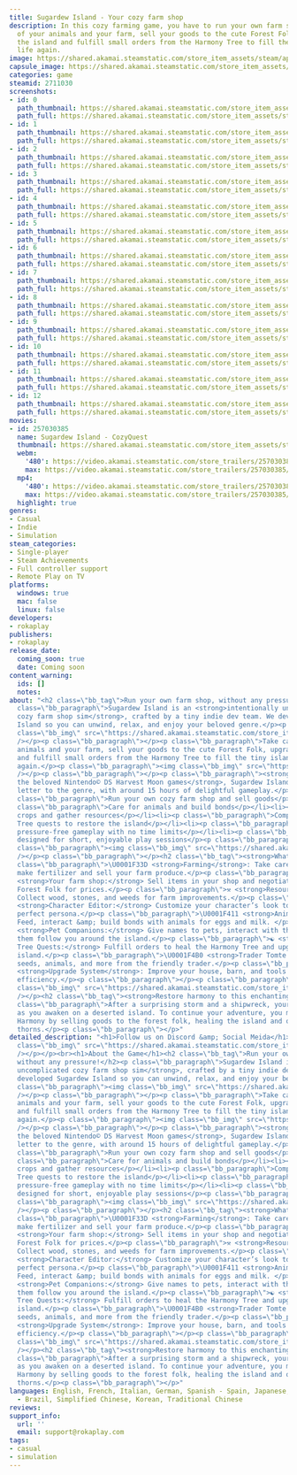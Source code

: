 ```yaml
---
title: Sugardew Island - Your cozy farm shop
description: In this cozy farming game, you have to run your own farm shop. Take care
  of your animals and your farm, sell your goods to the cute Forest Folk, upgrade
  the island and fulfill small orders from the Harmony Tree to fill the island with
  life again.
image: https://shared.akamai.steamstatic.com/store_item_assets/steam/apps/2711030/header.jpg?t=1732291719
capsule_image: https://shared.akamai.steamstatic.com/store_item_assets/steam/apps/2711030/capsule_231x87.jpg?t=1732291719
categories: game
steamid: 2711030
screenshots:
- id: 0
  path_thumbnail: https://shared.akamai.steamstatic.com/store_item_assets/steam/apps/2711030/ss_46c481a94cd0d2f2f7837737c22aa9e5957900dd.600x338.jpg?t=1732291719
  path_full: https://shared.akamai.steamstatic.com/store_item_assets/steam/apps/2711030/ss_46c481a94cd0d2f2f7837737c22aa9e5957900dd.1920x1080.jpg?t=1732291719
- id: 1
  path_thumbnail: https://shared.akamai.steamstatic.com/store_item_assets/steam/apps/2711030/ss_a79ef9517486b40687acc2616d7e78ad307569ec.600x338.jpg?t=1732291719
  path_full: https://shared.akamai.steamstatic.com/store_item_assets/steam/apps/2711030/ss_a79ef9517486b40687acc2616d7e78ad307569ec.1920x1080.jpg?t=1732291719
- id: 2
  path_thumbnail: https://shared.akamai.steamstatic.com/store_item_assets/steam/apps/2711030/ss_34c748440a909656326d3bb671ae98f2e73dfcc5.600x338.jpg?t=1732291719
  path_full: https://shared.akamai.steamstatic.com/store_item_assets/steam/apps/2711030/ss_34c748440a909656326d3bb671ae98f2e73dfcc5.1920x1080.jpg?t=1732291719
- id: 3
  path_thumbnail: https://shared.akamai.steamstatic.com/store_item_assets/steam/apps/2711030/ss_cbccaca746fd76944cc2ad37fb94a1dd0fed8eeb.600x338.jpg?t=1732291719
  path_full: https://shared.akamai.steamstatic.com/store_item_assets/steam/apps/2711030/ss_cbccaca746fd76944cc2ad37fb94a1dd0fed8eeb.1920x1080.jpg?t=1732291719
- id: 4
  path_thumbnail: https://shared.akamai.steamstatic.com/store_item_assets/steam/apps/2711030/ss_ce4db7e9f95135ce17455e3f5b6f69f5372e37a6.600x338.jpg?t=1732291719
  path_full: https://shared.akamai.steamstatic.com/store_item_assets/steam/apps/2711030/ss_ce4db7e9f95135ce17455e3f5b6f69f5372e37a6.1920x1080.jpg?t=1732291719
- id: 5
  path_thumbnail: https://shared.akamai.steamstatic.com/store_item_assets/steam/apps/2711030/ss_a59c30bd94797c75e57e5457a45477f6c41c1316.600x338.jpg?t=1732291719
  path_full: https://shared.akamai.steamstatic.com/store_item_assets/steam/apps/2711030/ss_a59c30bd94797c75e57e5457a45477f6c41c1316.1920x1080.jpg?t=1732291719
- id: 6
  path_thumbnail: https://shared.akamai.steamstatic.com/store_item_assets/steam/apps/2711030/ss_fa29899ca39a89ad30ab873de4514c2be0a505aa.600x338.jpg?t=1732291719
  path_full: https://shared.akamai.steamstatic.com/store_item_assets/steam/apps/2711030/ss_fa29899ca39a89ad30ab873de4514c2be0a505aa.1920x1080.jpg?t=1732291719
- id: 7
  path_thumbnail: https://shared.akamai.steamstatic.com/store_item_assets/steam/apps/2711030/ss_34fe8719ef656db1e6404ef16775530f99e2e274.600x338.jpg?t=1732291719
  path_full: https://shared.akamai.steamstatic.com/store_item_assets/steam/apps/2711030/ss_34fe8719ef656db1e6404ef16775530f99e2e274.1920x1080.jpg?t=1732291719
- id: 8
  path_thumbnail: https://shared.akamai.steamstatic.com/store_item_assets/steam/apps/2711030/ss_43cbfadd873ace68b1379f595248cb37d16e96b2.600x338.jpg?t=1732291719
  path_full: https://shared.akamai.steamstatic.com/store_item_assets/steam/apps/2711030/ss_43cbfadd873ace68b1379f595248cb37d16e96b2.1920x1080.jpg?t=1732291719
- id: 9
  path_thumbnail: https://shared.akamai.steamstatic.com/store_item_assets/steam/apps/2711030/ss_cf34a0b9c354bb85f0130b2a80dabde0f3a66179.600x338.jpg?t=1732291719
  path_full: https://shared.akamai.steamstatic.com/store_item_assets/steam/apps/2711030/ss_cf34a0b9c354bb85f0130b2a80dabde0f3a66179.1920x1080.jpg?t=1732291719
- id: 10
  path_thumbnail: https://shared.akamai.steamstatic.com/store_item_assets/steam/apps/2711030/ss_945ad3055e455d9c604387b58490fd7727a6fadc.600x338.jpg?t=1732291719
  path_full: https://shared.akamai.steamstatic.com/store_item_assets/steam/apps/2711030/ss_945ad3055e455d9c604387b58490fd7727a6fadc.1920x1080.jpg?t=1732291719
- id: 11
  path_thumbnail: https://shared.akamai.steamstatic.com/store_item_assets/steam/apps/2711030/ss_dd53a64d50826c9d2c97b0f56c67023aed0e7b13.600x338.jpg?t=1732291719
  path_full: https://shared.akamai.steamstatic.com/store_item_assets/steam/apps/2711030/ss_dd53a64d50826c9d2c97b0f56c67023aed0e7b13.1920x1080.jpg?t=1732291719
- id: 12
  path_thumbnail: https://shared.akamai.steamstatic.com/store_item_assets/steam/apps/2711030/ss_742bf4351d5b3effc523042b5d07554fa13e1f3c.600x338.jpg?t=1732291719
  path_full: https://shared.akamai.steamstatic.com/store_item_assets/steam/apps/2711030/ss_742bf4351d5b3effc523042b5d07554fa13e1f3c.1920x1080.jpg?t=1732291719
movies:
- id: 257030385
  name: Sugardew Island - CozyQuest
  thumbnail: https://shared.akamai.steamstatic.com/store_item_assets/steam/apps/257030385/24946e81bdf4f40831da87d2c1a8eb5cb54984fb/movie_600x337.jpg?t=1731585363
  webm:
    '480': https://video.akamai.steamstatic.com/store_trailers/257030385/movie480_vp9.webm?t=1731585363
    max: https://video.akamai.steamstatic.com/store_trailers/257030385/movie_max_vp9.webm?t=1731585363
  mp4:
    '480': https://video.akamai.steamstatic.com/store_trailers/257030385/movie480.mp4?t=1731585363
    max: https://video.akamai.steamstatic.com/store_trailers/257030385/movie_max.mp4?t=1731585363
  highlight: true
genres:
- Casual
- Indie
- Simulation
steam_categories:
- Single-player
- Steam Achievements
- Full controller support
- Remote Play on TV
platforms:
  windows: true
  mac: false
  linux: false
developers:
- rokaplay
publishers:
- rokaplay
release_date:
  coming_soon: true
  date: Coming soon
content_warning:
  ids: []
  notes:
about: "<h2 class=\"bb_tag\">Run your own farm shop, without any pressure!</h2><p
  class=\"bb_paragraph\">Sugardew Island is an <strong>intentionally uncomplicated
  cozy farm shop sim</strong>, crafted by a tiny indie dev team. We developed Sugardew
  Island so you can unwind, relax, and enjoy your beloved genre.</p><p class=\"bb_paragraph\"><img
  class=\"bb_img\" src=\"https://shared.akamai.steamstatic.com/store_item_assets/steam/apps/2711030/extras/SDI_Supercut2.gif?t=1732291719\"
  /></p><p class=\"bb_paragraph\"></p><p class=\"bb_paragraph\">Take care of your
  animals and your farm, sell your goods to the cute Forest Folk, upgrade your farm
  and fulfill small orders from the Harmony Tree to fill the tiny island with life
  again.</p><p class=\"bb_paragraph\"><img class=\"bb_img\" src=\"https://shared.akamai.steamstatic.com/store_item_assets/steam/apps/2711030/extras/SDI_Keyfeatures.jpg?t=1732291719\"
  /></p><p class=\"bb_paragraph\"></p><p class=\"bb_paragraph\"><strong>Inspired by
  the beloved Nintendo© DS Harvest Moon games</strong>, Sugardew Island is our love
  letter to the genre, with around 15 hours of delightful gameplay.</p><ul class=\"bb_ul\"><li><p
  class=\"bb_paragraph\">Run your own cozy farm shop and sell goods</p></li><li><p
  class=\"bb_paragraph\">Care for animals and build bonds</p></li><li><p class=\"bb_paragraph\">Grow
  crops and gather resources</p></li><li><p class=\"bb_paragraph\">Complete Harmony
  Tree quests to restore the island</p></li><li><p class=\"bb_paragraph\">Relaxing,
  pressure-free gameplay with no time limits</p></li><li><p class=\"bb_paragraph\">Also
  designed for short, enjoyable play sessions</p><p class=\"bb_paragraph\"></p></li></ul><p
  class=\"bb_paragraph\"><img class=\"bb_img\" src=\"https://shared.akamai.steamstatic.com/store_item_assets/steam/apps/2711030/extras/SDI_Shop5.gif?t=1732291719\"
  /></p><p class=\"bb_paragraph\"></p><h2 class=\"bb_tag\"><strong>What can you expect?</strong></h2><p
  class=\"bb_paragraph\">\U0001F33D <strong>Farming</strong>: Take care of your plants,
  make fertilizer and sell your farm produce.</p><p class=\"bb_paragraph\">\U0001F6D2
  <strong>Your farm shop:</strong> Sell items in your shop and negotiate with the
  Forest Folk for prices.</p><p class=\"bb_paragraph\">⚒️ <strong>Resource Gathering:</strong>
  Collect wood, stones, and weeds for farm improvements.</p><p class=\"bb_paragraph\">\U0001F9D1‍\U0001F3A8
  <strong>Character Editor:</strong> Customize your character’s look to create your
  perfect persona.</p><p class=\"bb_paragraph\">\U0001F411 <strong>Animals:</strong>
  Feed, interact &amp; build bonds with animals for eggs and milk. </p><p class=\"bb_paragraph\">\U0001F408
  <strong>Pet Companions:</strong> Give names to pets, interact with them, and let
  them follow you around the island.</p><p class=\"bb_paragraph\">☯️ <strong>Harmony
  Tree Quests:</strong> Fulfill orders to heal the Harmony Tree and upgrade the small
  island.</p><p class=\"bb_paragraph\">\U0001F4B0 <strong>Trader Tomte:</strong> Purchase
  seeds, animals, and more from the friendly trader.</p><p class=\"bb_paragraph\">\U0001F477\U0001F3FD‍♂️
  <strong>Upgrade System</strong>: Improve your house, barn, and tools to enhance
  efficiency.</p><p class=\"bb_paragraph\"></p><p class=\"bb_paragraph\"></p><p class=\"bb_paragraph\"><img
  class=\"bb_img\" src=\"https://shared.akamai.steamstatic.com/store_item_assets/steam/apps/2711030/extras/SDI_farm1.gif?t=1732291719\"
  /></p><h2 class=\"bb_tag\"><strong>Restore harmony to this enchanting world!</strong></h2><p
  class=\"bb_paragraph\">After a surprising storm and a shipwreck, your journey begins
  as you awaken on a deserted island. To continue your adventure, you must collect
  Harmony by selling goods to the forest folk, healing the island and overcoming the
  thorns.</p><p class=\"bb_paragraph\"></p>"
detailed_description: "<h1>Follow us on Discord &amp; Social Meida</h1><p><p class=\"bb_paragraph\"><img
  class=\"bb_img\" src=\"https://shared.akamai.steamstatic.com/store_item_assets/steam/apps/2711030/extras/SDI_Linktree_Image.jpg?t=1732291719\"
  /></p></p><br><h1>About the Game</h1><h2 class=\"bb_tag\">Run your own farm shop,
  without any pressure!</h2><p class=\"bb_paragraph\">Sugardew Island is an <strong>intentionally
  uncomplicated cozy farm shop sim</strong>, crafted by a tiny indie dev team. We
  developed Sugardew Island so you can unwind, relax, and enjoy your beloved genre.</p><p
  class=\"bb_paragraph\"><img class=\"bb_img\" src=\"https://shared.akamai.steamstatic.com/store_item_assets/steam/apps/2711030/extras/SDI_Supercut2.gif?t=1732291719\"
  /></p><p class=\"bb_paragraph\"></p><p class=\"bb_paragraph\">Take care of your
  animals and your farm, sell your goods to the cute Forest Folk, upgrade your farm
  and fulfill small orders from the Harmony Tree to fill the tiny island with life
  again.</p><p class=\"bb_paragraph\"><img class=\"bb_img\" src=\"https://shared.akamai.steamstatic.com/store_item_assets/steam/apps/2711030/extras/SDI_Keyfeatures.jpg?t=1732291719\"
  /></p><p class=\"bb_paragraph\"></p><p class=\"bb_paragraph\"><strong>Inspired by
  the beloved Nintendo© DS Harvest Moon games</strong>, Sugardew Island is our love
  letter to the genre, with around 15 hours of delightful gameplay.</p><ul class=\"bb_ul\"><li><p
  class=\"bb_paragraph\">Run your own cozy farm shop and sell goods</p></li><li><p
  class=\"bb_paragraph\">Care for animals and build bonds</p></li><li><p class=\"bb_paragraph\">Grow
  crops and gather resources</p></li><li><p class=\"bb_paragraph\">Complete Harmony
  Tree quests to restore the island</p></li><li><p class=\"bb_paragraph\">Relaxing,
  pressure-free gameplay with no time limits</p></li><li><p class=\"bb_paragraph\">Also
  designed for short, enjoyable play sessions</p><p class=\"bb_paragraph\"></p></li></ul><p
  class=\"bb_paragraph\"><img class=\"bb_img\" src=\"https://shared.akamai.steamstatic.com/store_item_assets/steam/apps/2711030/extras/SDI_Shop5.gif?t=1732291719\"
  /></p><p class=\"bb_paragraph\"></p><h2 class=\"bb_tag\"><strong>What can you expect?</strong></h2><p
  class=\"bb_paragraph\">\U0001F33D <strong>Farming</strong>: Take care of your plants,
  make fertilizer and sell your farm produce.</p><p class=\"bb_paragraph\">\U0001F6D2
  <strong>Your farm shop:</strong> Sell items in your shop and negotiate with the
  Forest Folk for prices.</p><p class=\"bb_paragraph\">⚒️ <strong>Resource Gathering:</strong>
  Collect wood, stones, and weeds for farm improvements.</p><p class=\"bb_paragraph\">\U0001F9D1‍\U0001F3A8
  <strong>Character Editor:</strong> Customize your character’s look to create your
  perfect persona.</p><p class=\"bb_paragraph\">\U0001F411 <strong>Animals:</strong>
  Feed, interact &amp; build bonds with animals for eggs and milk. </p><p class=\"bb_paragraph\">\U0001F408
  <strong>Pet Companions:</strong> Give names to pets, interact with them, and let
  them follow you around the island.</p><p class=\"bb_paragraph\">☯️ <strong>Harmony
  Tree Quests:</strong> Fulfill orders to heal the Harmony Tree and upgrade the small
  island.</p><p class=\"bb_paragraph\">\U0001F4B0 <strong>Trader Tomte:</strong> Purchase
  seeds, animals, and more from the friendly trader.</p><p class=\"bb_paragraph\">\U0001F477\U0001F3FD‍♂️
  <strong>Upgrade System</strong>: Improve your house, barn, and tools to enhance
  efficiency.</p><p class=\"bb_paragraph\"></p><p class=\"bb_paragraph\"></p><p class=\"bb_paragraph\"><img
  class=\"bb_img\" src=\"https://shared.akamai.steamstatic.com/store_item_assets/steam/apps/2711030/extras/SDI_farm1.gif?t=1732291719\"
  /></p><h2 class=\"bb_tag\"><strong>Restore harmony to this enchanting world!</strong></h2><p
  class=\"bb_paragraph\">After a surprising storm and a shipwreck, your journey begins
  as you awaken on a deserted island. To continue your adventure, you must collect
  Harmony by selling goods to the forest folk, healing the island and overcoming the
  thorns.</p><p class=\"bb_paragraph\"></p>"
languages: English, French, Italian, German, Spanish - Spain, Japanese, Portuguese
  - Brazil, Simplified Chinese, Korean, Traditional Chinese
reviews:
support_info:
  url: ''
  email: support@rokaplay.com
tags:
- casual
- simulation
---
```


